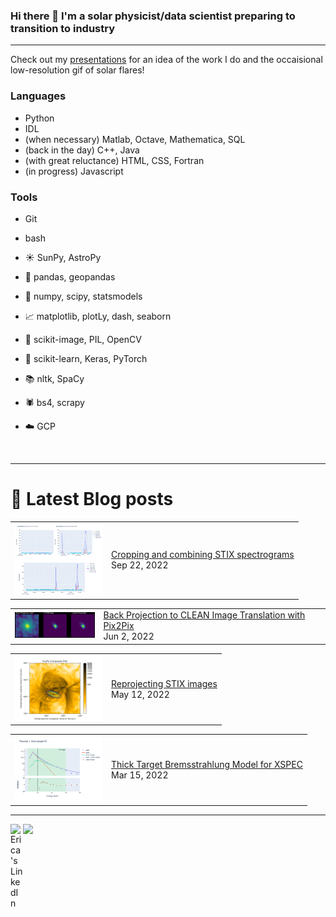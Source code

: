 ### Hi there 👋 I'm a solar physicist/data scientist preparing to transition to industry

<!--- 😄 Pronouns: she/they
- 🔭 I’m currently working on AIA and XRT data analysis in support of NuSTAR Quiet Sun observations and visualization web tools bringing together STIX and AIA data.
- 🌱 I’m currently learning to create web apps with Flask!

**elastufka/elastufka** is a ✨ _special_ ✨ repository because its `README.md` (this file) appears on your GitHub profile.

Here are some ideas to get you started:


- 👯 I’m looking to collaborate on ...
- 🤔 I’m looking for help with ...
- 💬 Ask me about ...
- 📫 How to reach me: ...
- ⚡ Fun fact: ...
-->

----
<!--
![languages](https://img.shields.io/static/v1?label=&message=languages:&color=555&style=flat-square)
-->

Check out my [presentations](https://elastufka.github.io/presentations/) for an idea of the work I do and the occaisional low-resolution gif of solar flares!

### Languages

- Python
- IDL
- (when necessary) Matlab, Octave, Mathematica, SQL
- (back in the day) C++, Java
- (with great reluctance) HTML, CSS, Fortran
- (in progress) Javascript

<!--
![python](https://img.shields.io/static/v1?logo=python&label=&message=python&color=111&logoColor=AAA&style=flat-square&link=)
![IDL](https://img.shields.io/static/v1?logo=go&label=&message=golang&color=111&logoColor=AAA&style=flat-square)
![ruby](https://img.shields.io/static/v1?logo=ruby&label=&message=ruby&color=111&logoColor=AAA&style=flat-square)
![tools](https://img.shields.io/static/v1?label=&message=tools:&color=555&style=flat-square)
<!--![git](https://img.shields.io/static/v1?logo=git&label=&message=git&color=111&logoColor=AAA&style=flat-square)
-->
### Tools

- Git
- bash

- ☀️ SunPy, AstroPy
- 🐼 pandas, geopandas
- 🧮 numpy, scipy, statsmodels
- 📈 matplotlib, plotLy, dash, seaborn
- 🌃 scikit-image, PIL, OpenCV
- 🧠 scikit-learn, Keras, PyTorch
- 📚 nltk, SpaCy
- 🕷 bs4, scrapy
- ☁️ GCP

&nbsp;&nbsp;&nbsp;

<!-- example
**Senior Data & Platform Engineer** &#12299;_working in Reliability Analytics & Automation_
<br/>
**Digital Artist & Creator** &#12299;_specialised in environmental pixel art and 8bit-ish art_

----
**Publications**

to be added...

**But more importantly the code**

-->

---

# 📖 Latest Blog posts
<!-- ELASTUFKA:START --><table><tr><td><a href="https://elastufka.github.io/SAX-XRS_figures/posts/2022/09/22/Cropping-and-Combining-STIX-spectrograms.html"><img width="140px" src="https://github.com/elastufka/SAX-XRS_figures/blob/gh-pages/images/Cropping and combining STIX spectrograms/hero.png"></a></td>
<td><a href="https://elastufka.github.io/SAX-XRS_figures/posts/2022/09/22/Cropping-and-Combining-STIX-spectrograms.html">Cropping and combining STIX spectrograms</a><br/>Sep 22, 2022</td></tr></table>
<table><tr><td><a href="https://elastufka.github.io/SAX-XRS_figures/posts/2022/06/02/Back-Projection-to-CLEAN-Image-Translation-with-Pix2Pix.html"><img width="140px" src="https://github.com/elastufka/SAX-XRS_figures/blob/gh-pages/images/Back Projection to CLEAN Image Translation with Pix2Pix/hero.png"></a></td>
<td><a href="https://elastufka.github.io/SAX-XRS_figures/posts/2022/06/02/Back-Projection-to-CLEAN-Image-Translation-with-Pix2Pix.html">Back Projection to CLEAN Image Translation with Pix2Pix</a><br/>Jun 2, 2022</td></tr></table>
<table><tr><td><a href="https://elastufka.github.io/SAX-XRS_figures/posts/2022/05/12/Reprojecting-STIX-images.html"><img width="140px" src="https://github.com/elastufka/SAX-XRS_figures/blob/gh-pages/images/Reprojecting STIX images/hero.png"></a></td>
<td><a href="https://elastufka.github.io/SAX-XRS_figures/posts/2022/05/12/Reprojecting-STIX-images.html">Reprojecting STIX images</a><br/>May 12, 2022</td></tr></table>
<table><tr><td><a href="https://elastufka.github.io/SAX-XRS_figures/posts/2022/03/15/Thick-Target-Bremsstrahlung-Model-for-XSPEC.html"><img width="140px" src="https://github.com/elastufka/SAX-XRS_figures/blob/gh-pages/images/Thick Target Bremsstrahlung Model for XSPEC/hero.png"></a></td>
<td><a href="https://elastufka.github.io/SAX-XRS_figures/posts/2022/03/15/Thick-Target-Bremsstrahlung-Model-for-XSPEC.html">Thick Target Bremsstrahlung Model for XSPEC</a><br/>Mar 15, 2022</td></tr></table>
<!-- ELASTUFKA:END -->

----

<a href="https://linkedin.com/in/erica-lastufka-1686b2b5/">
  <img align="left" alt="Erica's LinkedIn" width="20px" src="https://cdn-icons-png.flaticon.com/512/174/174857.png" />
</a>
<a href="https://orcid.org/0000-0003-1894-2074" alt="Erica's ORCID">
  <img align="left" width="20px" src="https://upload.wikimedia.org/wikipedia/commons/0/06/ORCID_iD.svg" />
</a>
<!--
| &nbsp;&nbsp;&nbsp; Website & Gallery : [https://moer.tel](https://moer.tel) &nbsp;&nbsp;&nbsp;|&nbsp;&nbsp;&nbsp; Open Source Work : <sub>&#9660; &#9660; &#9660;</sub> 
-->
